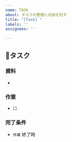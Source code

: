 ```yaml
---
name: TASK
about: タスクの整理と内容を記す
title: "[Task] "
labels: ''
assignees: ''

---
```


## 🎯タスク

### 資料
-  

### 作業
- [ ] 

###  完了条件
- `作業` 終了時